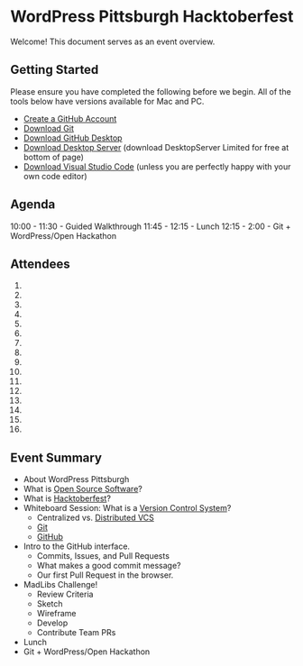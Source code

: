 # WordPress Pittsburgh Hacktoberfest

Welcome! This document serves as an event overview.

## Getting Started

Please ensure you have completed the following before we begin. All of the tools below have versions available for Mac and PC.

- [Create a GitHub Account](https://github.com/)
- [Download Git](https://git-scm.com/)
- [Download GitHub Desktop](https://desktop.github.com/)
- [Download Desktop Server](https://serverpress.com/get-desktopserver/) (download DesktopServer Limited for free at bottom of page)
- [Download Visual Studio Code](https://code.visualstudio.com/download) (unless you are perfectly happy with your own code editor)

## Agenda

10:00 - 11:30 - Guided Walkthrough
11:45 - 12:15 - Lunch
12:15 - 2:00 - Git + WordPress/Open Hackathon

## Attendees

1. 
2.
3.
4.
5.
6.
7.
8.
9.
10.
11.
12.
13.
14.
15.
16.

## Event Summary

- About WordPress Pittsburgh
- What is [Open Source Software](https://en.wikipedia.org/wiki/Open-source_software)?
- What is [Hacktoberfest](https://hacktoberfest.digitalocean.com/)?
- Whiteboard Session: What is a [Version Control System](https://en.wikipedia.org/wiki/Version_control)?
    - Centralized vs. [Distributed VCS](https://en.wikipedia.org/wiki/Distributed_version_control)
    - [Git](https://git-scm.com/)
    - [GitHub](https://github.com/)
- Intro to the GitHub interface.
    - Commits, Issues, and Pull Requests
    - What makes a good commit message?
    - Our first Pull Request in the browser.
- MadLibs Challenge!
    - Review Criteria
    - Sketch
    - Wireframe
    - Develop
    - Contribute Team PRs
- Lunch
- Git + WordPress/Open Hackathon
